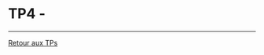 # TP4 - 

---

[Retour aux TPs](https://github.com/NatSch45/linux/blob/master/Powershell/pages/tps/tp.md)